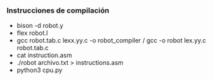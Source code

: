 ### Instrucciones de compilación
- bison -d robot.y
- flex robot.l  
- gcc robot.tab.c lexx.yy.c -o robot_compiler / gcc -o robot lex.yy.c robot.tab.c
- cat instruction.asm
- ./robot archivo.txt > instructions.asm
- python3 cpu.py

